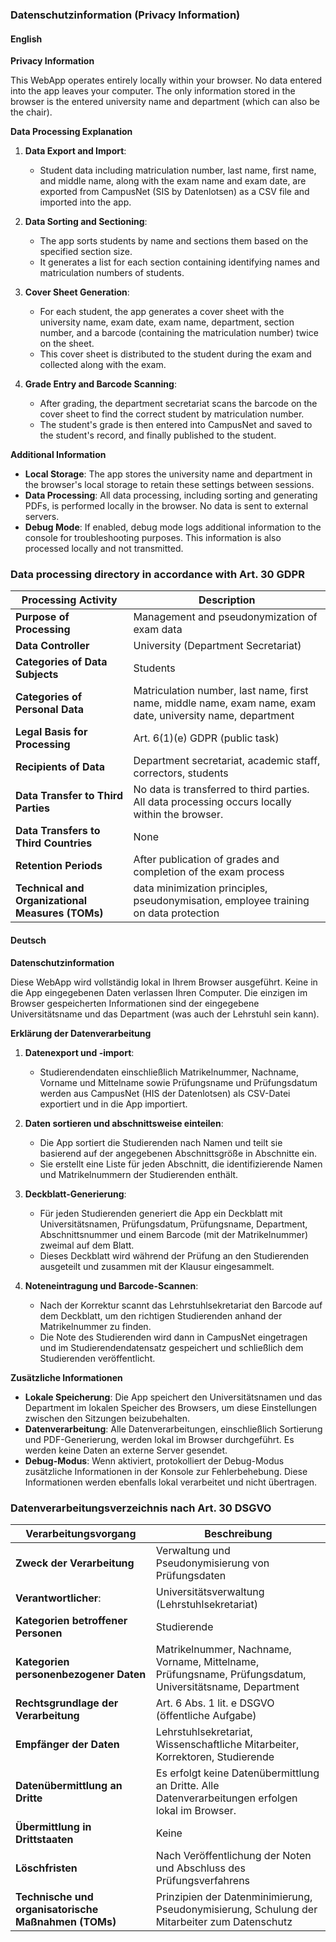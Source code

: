 ### Datenschutzinformation (Privacy Information)

#### English

**Privacy Information**

This WebApp operates entirely locally within your browser. No data entered into the app leaves your computer. The only information stored in the browser is the entered university name and department (which can also be the chair).

**Data Processing Explanation**

1. **Data Export and Import**:
   - Student data including matriculation number, last name, first name, and middle name, along with the exam name and exam date, are exported from CampusNet (SIS by Datenlotsen) as a CSV file and imported into the app.

2. **Data Sorting and Sectioning**:
   - The app sorts students by name and sections them based on the specified section size.
   - It generates a list for each section containing identifying names and matriculation numbers of students.

3. **Cover Sheet Generation**:
   - For each student, the app generates a cover sheet with the university name, exam date, exam name, department, section number, and a barcode (containing the matriculation number) twice on the sheet.
   - This cover sheet is distributed to the student during the exam and collected along with the exam.

4. **Grade Entry and Barcode Scanning**:
   - After grading, the department secretariat scans the barcode on the cover sheet to find the correct student by matriculation number.
   - The student's grade is then entered into CampusNet and saved to the student's record, and finally published to the student.

**Additional Information**

- **Local Storage**: The app stores the university name and department in the browser's local storage to retain these settings between sessions.
- **Data Processing**: All data processing, including sorting and generating PDFs, is performed locally in the browser. No data is sent to external servers.
- **Debug Mode**: If enabled, debug mode logs additional information to the console for troubleshooting purposes. This information is also processed locally and not transmitted.

### Data processing directory in accordance with Art. 30 GDPR

| **Processing Activity** | **Description** |
|--------------------------|------------------|
| **Purpose of Processing** | Management and pseudonymization of exam data |
| **Data Controller** | University (Department Secretariat) |
| **Categories of Data Subjects** | Students |
| **Categories of Personal Data** | Matriculation number, last name, first name, middle name, exam name, exam date, university name, department |
| **Legal Basis for Processing** | Art. 6(1)(e) GDPR (public task) |
| **Recipients of Data** | Department secretariat, academic staff, correctors, students |
| **Data Transfer to Third Parties** | No data is transferred to third parties. All data processing occurs locally within the browser. |
| **Data Transfers to Third Countries** | None |
| **Retention Periods** | After publication of grades and completion of the exam process |
| **Technical and Organizational Measures (TOMs)** | data minimization principles, pseudonymisation, employee training on data protection |

#### Deutsch

**Datenschutzinformation**

Diese WebApp wird vollständig lokal in Ihrem Browser ausgeführt. Keine in die App eingegebenen Daten verlassen Ihren Computer. Die einzigen im Browser gespeicherten Informationen sind der eingegebene Universitätsname und das Department (was auch der Lehrstuhl sein kann).

**Erklärung der Datenverarbeitung**

1. **Datenexport und -import**:
   - Studierendendaten einschließlich Matrikelnummer, Nachname, Vorname und Mittelname sowie Prüfungsname und Prüfungsdatum werden aus CampusNet (HIS der Datenlotsen) als CSV-Datei exportiert und in die App importiert.

2. **Daten sortieren und abschnittsweise einteilen**:
   - Die App sortiert die Studierenden nach Namen und teilt sie basierend auf der angegebenen Abschnittsgröße in Abschnitte ein.
   - Sie erstellt eine Liste für jeden Abschnitt, die identifizierende Namen und Matrikelnummern der Studierenden enthält.

3. **Deckblatt-Generierung**:
   - Für jeden Studierenden generiert die App ein Deckblatt mit Universitätsnamen, Prüfungsdatum, Prüfungsname, Department, Abschnittsnummer und einem Barcode (mit der Matrikelnummer) zweimal auf dem Blatt.
   - Dieses Deckblatt wird während der Prüfung an den Studierenden ausgeteilt und zusammen mit der Klausur eingesammelt.

4. **Noteneintragung und Barcode-Scannen**:
   - Nach der Korrektur scannt das Lehrstuhlsekretariat den Barcode auf dem Deckblatt, um den richtigen Studierenden anhand der Matrikelnummer zu finden.
   - Die Note des Studierenden wird dann in CampusNet eingetragen und im Studierendendatensatz gespeichert und schließlich dem Studierenden veröffentlicht.

**Zusätzliche Informationen**

- **Lokale Speicherung**: Die App speichert den Universitätsnamen und das Department im lokalen Speicher des Browsers, um diese Einstellungen zwischen den Sitzungen beizubehalten.
- **Datenverarbeitung**: Alle Datenverarbeitungen, einschließlich Sortierung und PDF-Generierung, werden lokal im Browser durchgeführt. Es werden keine Daten an externe Server gesendet.
- **Debug-Modus**: Wenn aktiviert, protokolliert der Debug-Modus zusätzliche Informationen in der Konsole zur Fehlerbehebung. Diese Informationen werden ebenfalls lokal verarbeitet und nicht übertragen.

### Datenverarbeitungsverzeichnis nach Art. 30 DSGVO

| **Verarbeitungsvorgang** | **Beschreibung** |
|--------------------------|------------------|
| **Zweck der Verarbeitung** | Verwaltung und Pseudonymisierung von Prüfungsdaten |
| **Verantwortlicher**: | Universitätsverwaltung (Lehrstuhlsekretariat) |
| **Kategorien betroffener Personen** | Studierende |
| **Kategorien personenbezogener Daten** | Matrikelnummer, Nachname, Vorname, Mittelname, Prüfungsname, Prüfungsdatum, Universitätsname, Department |
| **Rechtsgrundlage der Verarbeitung** | Art. 6 Abs. 1 lit. e DSGVO (öffentliche Aufgabe) |
| **Empfänger der Daten** | Lehrstuhlsekretariat, Wissenschaftliche Mitarbeiter, Korrektoren, Studierende |
| **Datenübermittlung an Dritte** | Es erfolgt keine Datenübermittlung an Dritte. Alle Datenverarbeitungen erfolgen lokal im Browser. |
| **Übermittlung in Drittstaaten** | Keine |
| **Löschfristen** | Nach Veröffentlichung der Noten und Abschluss des Prüfungsverfahrens |
| **Technische und organisatorische Maßnahmen (TOMs)** | Prinzipien der Datenminimierung, Pseudonymisierung, Schulung der Mitarbeiter zum Datenschutz |

